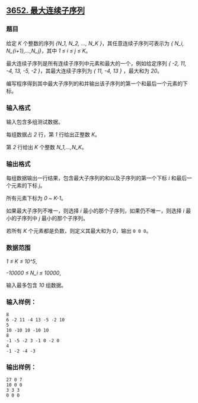 ## [3652. 最大连续子序列](https://www.acwing.com/problem/content/3655/)

### 题目

给定 *K* 个整数的序列 *{N_1, N_2, …, N_K }*，其任意连续子序列可表示为 *{ N_i, N_{i+1},…,N_j}*，其中 *1 ≤ i ≤ j ≤ K*。

最大连续子序列是所有连续子序列中元素和最大的一个，例如给定序列 *{ -2, 11, -4, 13, -5, -2 }*，其最大连续子序列为 *{ 11, -4, 13 }* ，最大和为 *20*。

编写程序得到其中最大子序列的和并输出该子序列的第一个和最后一个元素的下标。

### 输入格式

输入包含多组测试数据。

每组数据占 *2* 行，第 *1* 行给出正整数 *K*。

第 *2* 行给出 *K* 个整数 *N_1,…,N_K*。

### 输出格式

每组数据输出一行结果，包含最大子序列的和以及子序列的第一个下标 *i* 和最后一个元素的下标 *j*。

所有元素下标为 *0 ~ K-1*。

如果最大子序列不唯一，则选择 *i* 最小的那个子序列，如果仍不唯一，则选择 *i* 最小的子序列中 *j* 最小的那个子序列。

若所有 *K* 个元素都是负数，则定义其最大和为 *0*，输出 `0 0 0`。

### 数据范围

*1 ≤ K ≤ 10^5*,

*-10000 ≤ N_i ≤ 10000*,

输入最多包含 *10* 组数据。

### 输入样例：

```
8
6 -2 11 -4 13 -5 -2 10
5
10 -10 10 -10 10
8
-1 -5 -2 3 -1 0 -2 0
4
-1 -2 -4 -3
```

### 输出样例：

```
27 0 7
10 0 0
3 3 3
0 0 0
```
